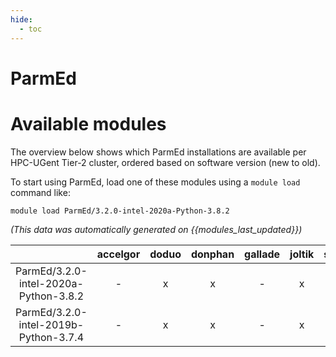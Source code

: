 ```yaml
---
hide:
  - toc
---
```


ParmEd
======

# Available modules


The overview below shows which ParmEd installations are available per HPC-UGent Tier-2 cluster, ordered based on software version (new to old).

To start using ParmEd, load one of these modules using a `module load` command like:

```shell
module load ParmEd/3.2.0-intel-2020a-Python-3.8.2
```

*(This data was automatically generated on {{modules_last_updated}})*  

| |accelgor|doduo|donphan|gallade|joltik|shinx|skitty|
| :---: | :---: | :---: | :---: | :---: | :---: | :---: | :---: |
|ParmEd/3.2.0-intel-2020a-Python-3.8.2|-|x|x|-|x|-|x|
|ParmEd/3.2.0-intel-2019b-Python-3.7.4|-|x|x|-|x|-|x|
